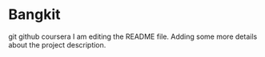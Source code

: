 # Bangkit
git github coursera
I am editing the README file. Adding some more details about the project description.

